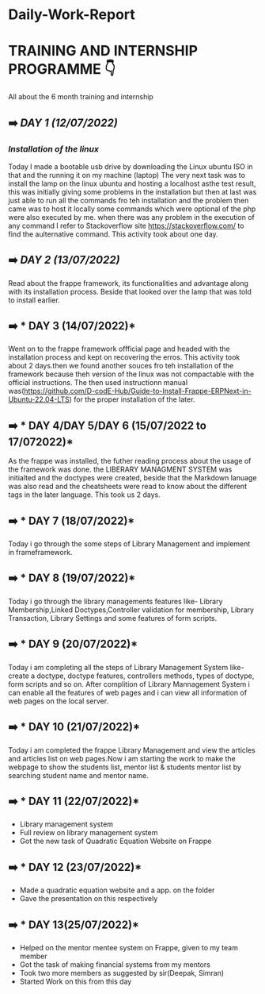 # Daily-Work-Report

# TRAINING AND INTERNSHIP PROGRAMME :point_down:
All about the 6 month training and internship

 ## :arrow_right: *DAY 1 (12/07/2022)*
### *Installation of the linux*

Today I made a bootable usb drive by downloading the Linux ubuntu  ISO in that and the running it on my machine (laptop)
The very next task was to install the lamp on the linux ubuntu and hosting a localhost asthe test result, this was initially giving some problems in the installation but then at last was just able  to run all the commands fro teh installation and the problem then came was to host it locally some commands which were optional of the php were also executed by me. when there was any problem in the execution of any command I refer to Stackoverflow site https://stackoverflow.com/ to find the  aulternative command. This activity  took about one day.

## :arrow_right: *DAY 2 (13/07/2022)*
Read about the frappe framework, its functionalities and advantage along with its installation process. Beside that looked over the lamp that was told to install earlier.

## :arrow_right: * DAY 3 (14/07/2022)*
Went on to the frappe framework offficial page and headed with the  installation process and kept on recovering the erros. This activity took about 2 days.then we found another souces fro teh installation of the framework because theh version of the linux was not compactable with the official instructions. The then used instructionn manual was(https://github.com/D-codE-Hub/Guide-to-Install-Frappe-ERPNext-in-Ubuntu-22.04-LTS) for the proper installation of the later.

##  :arrow_right: * DAY 4/DAY 5/DAY 6 (15/07/2022 to 17/072022)*
As the frappe was installed, the futher reading process about the usage of the framework was done. the LIBERARY MANAGMENT SYSTEM was initialted and the doctypes were created, beside that the Markdown lanuage was also read and the cheatsheets were read to know about the different tags in the later language. This took us 2 days.

##  :arrow_right: * DAY 7 (18/07/2022)*
Today i go through the some steps of Library Management and implement in frameframework.

##  :arrow_right: * DAY 8 (19/07/2022)*
Today i go through the library managements features like- Library Membership,Linked Doctypes,Controller validation for membership, Library Transaction, Library Settings and some features of form scripts.  


##  :arrow_right: * DAY 9 (20/07/2022)*
Today i am completing all the steps of Library Management System like- create a doctype, doctype features, controllers methods, types of doctype, form scripts and so on.
After complition of Library Mannagement System i can enable all the features of web pages and i can view all information of web pages on the local server.

##  :arrow_right: * DAY 10 (21/07/2022)*
Today i am completed the frappe Library Management and view the articles and articles list on web pages.Now i am starting the work to make the webpage to show the students list, mentor list & students mentor list by searching student name and mentor name. 


## :arrow_right: * DAY 11 (22/07/2022)*
* Library management system
* Full review on library management system
* Got the new task of Quadratic Equation Website on Frappe

## :arrow_right: * DAY 12 (23/07/2022)*
* Made a quadratic equation website and a app. on the folder
* Gave the presentation on this respectively

## :arrow_right: * DAY 13(25/07/2022)*
* Helped on the mentor mentee system on Frappe, given to my team member 
* Got the task of making financial systems from my mentors
* Took two more members as suggested by sir(Deepak, Simran)
* Started Work on this from this day
